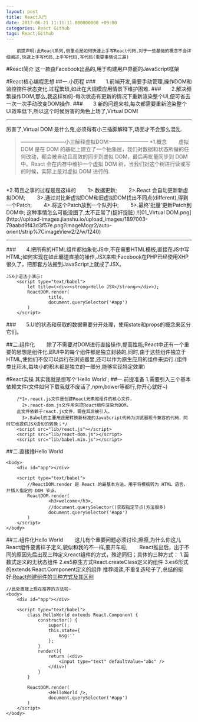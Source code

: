 ```yaml
---
layout: post
title: React入门
date: 2017-06-21 11:11:11.000000000 +09:00
categories: React Github
tags: React;Github
---
```


```
	前提声明:此React系列,侧重点是如何快速上手写React代码,对于一些基础的概念不会详细阐述,快速上手写代码,上手写代码,写代码(重要事情说三遍)
```

#React简介
这一款由Facebook出品的,用于构建用户界面的JavaScript框架

#React核心编程思想
##一.小历程
###&emsp;&emsp;1.前端开发,需要手动管理,操作DOM和监控控件状态变化,过程繁琐,如此在大规模应用情景下维护困难.
###&emsp;&emsp;2.解决频繁操作DOM,那么,我这样如何-每次状态有更新的情况下重新渲染整个UI,便可省去一次一次手动改变DOM操作.
###&emsp;&emsp;3.新的问题来啦,每次都需要重新渲染整个UI效率低下,所以这个时候厉害的角色上场了,Virtual DOM!

------------------------------------------------
  厉害了,Virtual DOM 是什么鬼,必须得有小三插脚解释下,场面才不会那么混乱.
  
   >–––––––––––––––––小三解释虚拟DOM:–––––––––––––––
*1.概念
   &emsp;&emsp;虚拟 DOM 是在 DOM 的基础上建立了一个抽象层，我们对数据和状态所做的任何改动，都会被自动且高效的同步到虚拟 DOM，最后再批量同步到 DOM 中。React 会在内存中维护一个虚拟 DOM 树，当我们对这个树进行读或写的时候，实际上是对虚拟 DOM 进行的.
<br/>
*2.苟且之事的过程是是这样的
  &emsp;&emsp;1>.数据更新;
  &emsp;&emsp;2>.React 会自动更新新虚拟DOM;
  &emsp;&emsp;3>.通过对比新虚拟DOM和旧虚拟DOM找出不同点(different),得到一个Patch; 
  &emsp;&emsp;4>.将这个Patch放到一个队列中;
  &emsp;&emsp;5>.最终'批量'更新Patch到DOM中;
这种事情怎么可能没图了,太不正常了(捉奸捉脏)
!![01_Virtual DOM.png](http://upload-images.jianshu.io/upload_images/1897003-79aabd9f43d3f57e.png?imageMogr2/auto-orient/strip%7CimageView2/2/w/1240)

   
------------------------------------------------
###&emsp;&emsp;4.把所有的HTML组件都抽象化JS中,不在需要HTML模板,直接在JS中写HTML;如何实现在如此霸道直接的操作,JSX来啦;Facebook在PHP已经使用XHP很久了，把那套方法搬到JavaScript上就成了JSX。
```
JSX小语法小演示:
    <script type="text/babel">
        let title=(<div><strong>Hello JSX</strong></div>);
        ReactDOM.render(
                title,
                document.querySelector('#app')
        )
    </script>
```
###&emsp;&emsp;5.UI的状态和获取的数据需要分开处理，使用state和props的概念来区分它们。

##二.组件化
&emsp;&emsp;除了不需要对DOM进行直接操作,提高性能;React中还有一个重要的思想是组件化,即UI中的每个组件都是独立封装的,同时,由于这些组件独立于HTML,使他们不仅可以运行在浏览器里,还可以作为原生应用的组件来运行.(组件类比积木,每块小的积木都是独立的一部分,能够实现特定效果)

#React实操
其实我就是想写个'Hello World';
##一.前提准备
1.需要引入三个基本依赖文件(文件如何下载我就不废话了,npm,bower等都行,你开心就好~)
```
    /*1>.react.js文件是创建React元素和组件的核心文件，
      2>.react-dom.js文件用来把React组件渲染为DOM，
    此文件依赖于react.js文件，需在其后被引入。
      3>.Babel的主要用途是转换新标准的JavaScript代码为浏览器现今兼容的代码，同时它也提供JSX语句的转换；*/
    <script src="lib/react.js"></script>
    <script src="lib/react-dom.js"></script>
    <script src="lib/babel.min.js"></script>
```

##二.直接撸Hello World
```
<body>
    <div id="app"></div>
    
    <script type="text/babel">
        //ReactDOM.render 是 React 的最基本方法，用于将模板转为 HTML 语言，并插入指定的 DOM 节点。
        ReactDOM.render(
                <h3>welcome</h3>,
                //document.querySelector()获取指定节点(方法很多)
                document.querySelector('#app')
        )
    </script>
</body>
```

##三.组件化Hello World
&emsp;&emsp;这儿有个重要问题必须讨论,擦擦,为什么你这儿React组件要酱样子定义,貌似和我的不一样,要开车啦;
&emsp;&emsp;React推出后，出于不同的原因先后出现三种定义react组件的方式，殊途同归；具体的三种方式：
1.函数式定义的无状态组件
2.es5原生方式React.createClass定义的组件
3.es6形式的extends React.Component定义的组件
推荐阅读,不重复造轮子了,总结的挺好:[React创建组件的三种方式及其区别](http://www.cnblogs.com/wonyun/p/5930333.html)

```
//此处直接上现在推荐的方法啦~
<body>
    <div id="app"></div>
    
    <script type="text/babel">
        class HelloWorld extends React.Component {
            constructor() {
                super();
                this.state={
                    msg:''
                };
            }
            render(){
                return (<div>
                    <input type="text" defaultValue="abc" />
                </div>)
            }
        }

        ReactDOM.render(
                <HelloWorld />,
                document.querySelector('#app')
        )
    </script>
</body>
```



